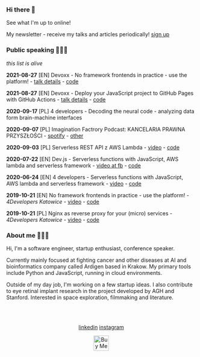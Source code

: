 ### Hi there 👋
See what I'm up to online!

My newsletter - receive my talks and articles periodically! [sign up](https://mailchi.mp/a1db5198f63f/karol-horosin-conference-newsletter)

### Public speaking 💁🏻‍♂️

*this list is alive*

**2021-08-27** [EN] Devoxx - No framework frontends in practice - use the platform! - [talk details](https://devoxx.pl/talk-details/?id=5189) - [code](no-framework-js-app)

**2021-08-27** [EN] Devoxx - Deploy your JavaScript project to GitHub Pages with GitHub Actions - [talk details](https://devoxx.pl/talk-details/?id=5194) - [code](pages-deploy)

**2020-09-17** [PL] 4 developers - Decoding the neural code - analyzing data form brain-machine interfaces

**2020-09-07** [PL] Imagination Factrory Podcast: KANCELARIA PRAWNA PRZYSZŁOŚCI - [spotify](https://open.spotify.com/episode/790V7GsSpNx18jVJVnH0Gw) - [other](https://www.imaginationfactory.pl/podcast/episode/78aedb6f/s02e02-kancelaria-prawna-przyszlosci)

**2020-09-03** [PL] Serverless REST API z AWS Lambda - [video](https://youtu.be/2UCLjsz51zc?t=3329) - [code](serverless-js-tutorial)

**2020-07-22** [EN] Dev.js - Serverless functions with JavaScript, AWS lambda and serverless framework - [video at fb](https://fb.watch/4uZ1StTdqW/?t=2346) - [code](serverless-js-tutorial)

**2020-06-24** [EN] 4 developers - Serverless functions with JavaScript, AWS lambda and serverless framework - [video](https://www.youtube.com/watch?v=Y5DARKkkoqY) - [code](serverless-js-tutorial)

**2019-10-21** [EN] No framework frontends in practice - use the platform! - *4Developers Katowice* - [video](https://www.youtube.com/watch?v=TP-oM3XUiNM&t=356s) - [code](https://bit.ly/no-framework-app)

**2019-10-21** [PL] Nginx as reverse proxy for your (micro) services - *4Developers Katowice* - [video](https://www.youtube.com/watch?v=NAr3EZMgEbY&t=623s) - [code](https://bit.ly/nginx-intro)

### About me 👨🏻‍💻

Hi, I'm a software engineer, startup enthusiast, conference speaker. 

Currently mainly focused at fighting cancer and other diseases at AI and bioinformatics company called Ardigen based in Krakow. My primary tools include Python and JavaScript, running in cloud environments.

Outside of my day job, I'm working on a few startup ideas. I also contribute to eye retinal implant research in the project developed by AGH and Stanford. Interested in space exploration, filmmaking and literature.



<br><br>

<p align="center">
  <a href="https://linkedin.com/in/horosin" target="blank" color="white">linkedin</a> 
  <a href="https://instagram.com/horosin" target="blank" color="white">instagram</a>
</p>

<!--
<p align="center">
  <a href="https://linkedin.com/in/horosin" target="blank"><img align="center" src="https://cdn.jsdelivr.net/npm/simple-icons@3.0.1/icons/linkedin.svg" alt="horosin" height="30" width="30" />linkedin</a> 
  <a href="https://instagram.com/horosin" target="blank"><img align="center" src="https://cdn.jsdelivr.net/npm/simple-icons@3.0.1/icons/instagram.svg" alt="horosin" height="30" width="30" />instagram</a>
</p>
-->

<p align="center">
  <a href="https://www.buymeacoffee.com/horosin" target="_blank"><img src="https://cdn.buymeacoffee.com/buttons/v2/default-orange.png" alt="Buy Me A Coffee" height="40px"></a>
</p>
<!--
**horosin/horosin** is a ✨ _special_ ✨ repository because its `README.md` (this file) appears on your GitHub profile.

Here are some ideas to get you started:

- 🔭 I’m currently working on ...
- 🌱 I’m currently learning ...
- 👯 I’m looking to collaborate on ...
- 🤔 I’m looking for help with ...
- 💬 Ask me about ...
- 📫 How to reach me: ...
- 😄 Pronouns: ...
- ⚡ Fun fact: ...
-->
